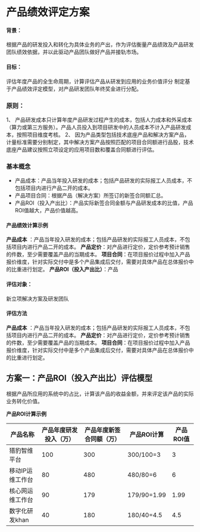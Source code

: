 # 产品绩效评定方案

#### 背景：
根据产品的研发投入和转化为具体业务的产出，作为评估衡量产品绩效及产品研发团队绩效依据，并以此驱动产品团队做好产品并接轨市场。

#### 目标：
评估年度产品的全生命周期，计算评估产品从研发到应用的业务价值评分
制定基于产品绩效评定模型，对产品研发团队年终奖金进行分配。

### 原则：
1、 产品研发成本只计算年度产品研发过程产生的成本，包括人力成本和外采成本（算力或第三方服务）。产品人员投入到项目研发中的人员成本不计入产品研发成本，按照项目维度考核。
2、 因为产品类型包括技术底座产品和解决方案产品，计量标准需要分别制定，其中解决方案产品按照匹配的项目合同额进行品股，技术底座产品建议按照立项设定的应用项目数和覆盖合同额进行评估。


### 基本概念
* 产品成本：产品当年投入研发的成本；包括产品研发的实际报工人员成本，不包括项目内进行产品二开的成本。
* 产品项目合同：根据产品（解决方案）所签订的新签合同额汇总。
* 产品ROI（投入产出比）：产品实际新签合同金额与产品研发成本的比值，产品ROI值越大，产品价值越高。



#### 产品绩效计算示例

**产品成本** ：产品当年投入研发的成本；包括产品研发的实际报工人员成本，不包括项目内进行产品二开的成本。
**产品定价**：对产品进行定价，定价参考预计销售的件数，至少需要覆盖产品的当期成本。
**项目合同**：在项目报价过程中加入产品报价维度，针对实际交付中是多个产品集成后交付，需要对具体产品在总体报价中的比重进行划定。
**产品ROI（投入产出比）**：产品




#### 评估对象：
新立项解决方案及研发团队

#### 评估方法
**产品成本** ：产品当年投入研发的成本；包括产品研发的实际报工人员成本，不包括项目内进行产品二开的成本。
**产品定价**：对产品进行定价，定价参考预计销售的件数，至少需要覆盖产品的当期成本。
**项目合同**：在项目报价过程中加入产品报价维度，针对实际交付中是多个产品集成后交付，需要对具体产品在总体报价中的比重进行划定。


## 方案一：产品ROI（投入产出比）评估模型
根据产品所应用的系统中的占比，计算该产品的收益金额，并来评定该产品的实际业务转化价值。

**产品ROI计算示例**


产品名称 | 产品年度研发投入（万） | 产品年度新签合同额（万） | 产品ROI计算 | 产品ROI值
---------|----------|---------|---------|---------
 猎豹智维平台 | 100 | 300 | 300/100=3 | 3
 移动IP运维工作台 | 80 | 480 | 480/80=6 | 6
 核心网运维工作台 | 90 | 179 | 179/90=1.99 | 1.99
 数字化研发khan | 40 | 180 | 180/40=4.5 | 4.5

 